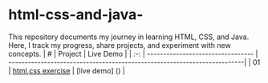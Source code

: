# html-css-and-java-
This repository documents my journey in learning HTML, CSS, and Java. Here, I track my progress, share projects, and experiment with new concepts.
|  #  | Project                           | Live Demo                                                                |
| :-: | --------------------------------- | -------------------------------------------------------------------------|
| 01  | [html,css exercise](index.html)   |  [live demo] ()                                                          |

